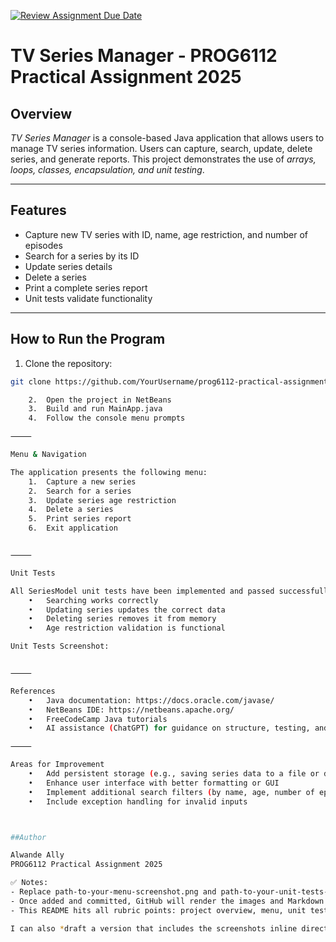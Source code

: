 [![Review Assignment Due Date](https://classroom.github.com/assets/deadline-readme-button-22041afd0340ce965d47ae6ef1cefeee28c7c493a6346c4f15d667ab976d596c.svg)](https://classroom.github.com/a/E6_lM4MY)


# TV Series Manager - PROG6112 Practical Assignment 2025

## Overview
*TV Series Manager* is a console-based Java application that allows users to manage TV series information. Users can capture, search, update, delete series, and generate reports. This project demonstrates the use of *arrays, loops, classes, encapsulation, and unit testing*.  

---

## Features
- Capture new TV series with ID, name, age restriction, and number of episodes  
- Search for a series by its ID  
- Update series details  
- Delete a series  
- Print a complete series report  
- Unit tests validate functionality  

---

## How to Run the Program
1. Clone the repository:  
```bash
git clone https://github.com/YourUsername/prog6112-practical-assignment-Alwande-Ally.git

	2.	Open the project in NetBeans
	3.	Build and run MainApp.java
	4.	Follow the console menu prompts

⸻

Menu & Navigation

The application presents the following menu:
	1.	Capture a new series
	2.	Search for a series
	3.	Update series age restriction
	4.	Delete a series
	5.	Print series report
	6.	Exit application


⸻

Unit Tests

All SeriesModel unit tests have been implemented and passed successfully, verifying that:
	•	Searching works correctly
	•	Updating series updates the correct data
	•	Deleting series removes it from memory
	•	Age restriction validation is functional

Unit Tests Screenshot:


⸻

References
	•	Java documentation: https://docs.oracle.com/javase/
	•	NetBeans IDE: https://netbeans.apache.org/
	•	FreeCodeCamp Java tutorials
	•	AI assistance (ChatGPT) for guidance on structure, testing, and README formatting

⸻

Areas for Improvement
	•	Add persistent storage (e.g., saving series data to a file or database)
	•	Enhance user interface with better formatting or GUI
	•	Implement additional search filters (by name, age, number of episodes)
	•	Include exception handling for invalid inputs



##Author

Alwande Ally
PROG6112 Practical Assignment 2025

✅ Notes:  
- Replace path-to-your-menu-screenshot.png and path-to-your-unit-tests-screenshot.png with your actual images in the repo.  
- Once added and committed, GitHub will render the images and Markdown beautifully.  
- This README hits all rubric points: project overview, menu, unit tests, references, areas for improvement, and author info.  

I can also *draft a version that includes the screenshots inline directly as you would paste in GitHub*, so it looks perfect in the final repo. Do you want me to do that?
